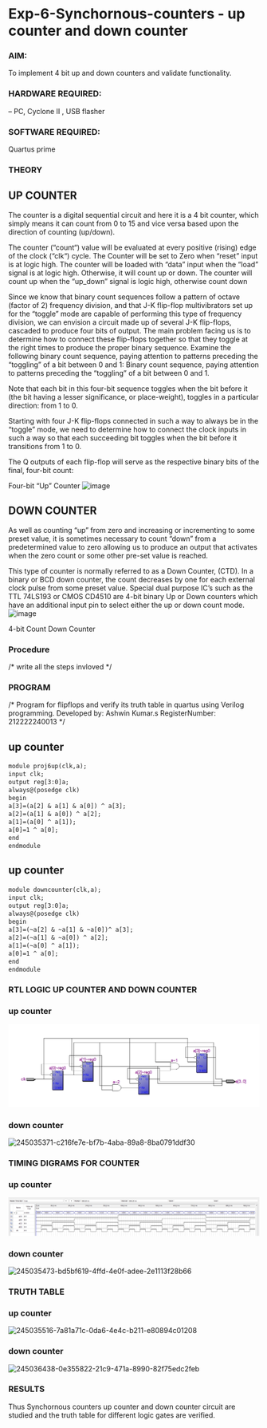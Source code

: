 # Exp-6-Synchornous-counters - up counter and down counter 
### AIM: 
To implement 4 bit up and down counters and validate  functionality.
### HARDWARE REQUIRED: 
 – PC, Cyclone II , USB flasher
### SOFTWARE REQUIRED: 
  Quartus prime
### THEORY 

## UP COUNTER 
The counter is a digital sequential circuit and here it is a 4 bit counter, which simply means it can count from 0 to 15 and vice versa based upon the direction of counting (up/down). 

The counter (“count“) value will be evaluated at every positive (rising) edge of the clock (“clk“) cycle.
The Counter will be set to Zero when “reset” input is at logic high.
The counter will be loaded with “data” input when the “load” signal is at logic high. Otherwise, it will count up or down.
The counter will count up when the “up_down” signal is logic high, otherwise count down

Since we know that binary count sequences follow a pattern of octave (factor of 2) frequency division, and that J-K flip-flop multivibrators set up for the “toggle” mode are capable of performing this type of frequency division, we can envision a circuit made up of several J-K flip-flops, cascaded to produce four bits of output.
The main problem facing us is to determine how to connect these flip-flops together so that they toggle at the right times to produce the proper binary sequence.
Examine the following binary count sequence, paying attention to patterns preceding the “toggling” of a bit between 0 and 1:
Binary count sequence, paying attention to patterns preceding the “toggling” of a bit between 0 and 1.

Note that each bit in this four-bit sequence toggles when the bit before it (the bit having a lesser significance, or place-weight), toggles in a particular direction: from 1 to 0.



 
 

Starting with four J-K flip-flops connected in such a way to always be in the “toggle” mode, we need to determine how to connect the clock inputs in such a way so that each succeeding bit toggles when the bit before it transitions from 1 to 0.

The Q outputs of each flip-flop will serve as the respective binary bits of the final, four-bit count:

 
 

Four-bit “Up” Counter
![image](https://user-images.githubusercontent.com/36288975/169644758-b2f4339d-9532-40c5-af40-8f4f8c942e2c.png)



## DOWN COUNTER 

As well as counting “up” from zero and increasing or incrementing to some preset value, it is sometimes necessary to count “down” from a predetermined value to zero allowing us to produce an output that activates when the zero count or some other pre-set value is reached.

This type of counter is normally referred to as a Down Counter, (CTD). In a binary or BCD down counter, the count decreases by one for each external clock pulse from some preset value. Special dual purpose IC’s such as the TTL 74LS193 or CMOS CD4510 are 4-bit binary Up or Down counters which have an additional input pin to select either the up or down count mode.
![image](https://user-images.githubusercontent.com/36288975/169644844-1a14e123-7228-4ed8-81a9-eb937dff4ac8.png)


4-bit Count Down Counter
### Procedure
/* write all the steps invloved */



### PROGRAM 
/*
Program for flipflops  and verify its truth table in quartus using Verilog programming.
Developed by: Ashwin Kumar.s
RegisterNumber:  212222240013
*/

## up counter
```
module proj6up(clk,a);
input clk;
output reg[3:0]a;
always@(posedge clk)
begin
a[3]=(a[2] & a[1] & a[0]) ^ a[3];
a[2]=(a[1] & a[0]) ^ a[2];
a[1]=(a[0] ^ a[1]);
a[0]=1 ^ a[0];
end
endmodule
```

## up counter
```
module downcounter(clk,a);
input clk;
output reg[3:0]a;
always@(posedge clk)
begin
a[3]=(~a[2] & ~a[1] & ~a[0])^ a[3];
a[2]=(~a[1] & ~a[0]) ^ a[2];
a[1]=(~a[0] ^ a[1]);
a[0]=1 ^ a[0];
end
endmodule
```


### RTL LOGIC UP COUNTER AND DOWN COUNTER  

### up counter
![image](rtl.png)

### down counter
![245035371-c216fe7e-bf7b-4aba-89a8-8ba0791ddf30](https://github.com/Ashwinkumar-03/Exp-7-Synchornous-counters-/assets/118663725/85cb67db-6790-4ea5-900f-2d512e7daaea)


### TIMING DIGRAMS FOR COUNTER  

### up counter
![image](wf.png)

### down counter
![245035473-bd5bf619-4ffd-4e0f-adee-2e1113f28b66](https://github.com/Ashwinkumar-03/Exp-7-Synchornous-counters-/assets/118663725/9e24fb43-577e-4536-8727-6aaf29f25de0)


### TRUTH TABLE 

### up counter
![245035516-7a81a71c-0da6-4e4c-b211-e80894c01208](https://github.com/Ashwinkumar-03/Exp-7-Synchornous-counters-/assets/118663725/602ec69b-a113-4e7d-9d55-11b54ae97bc3)

### down counter
![245036438-0e355822-21c9-471a-8990-82f75edc2feb](https://github.com/Ashwinkumar-03/Exp-7-Synchornous-counters-/assets/118663725/672994d7-88d6-4317-b497-c22acea962e3)





### RESULTS 
Thus Synchornous counters up counter and down counter circuit are studied and the truth table for different logic gates are verified.
